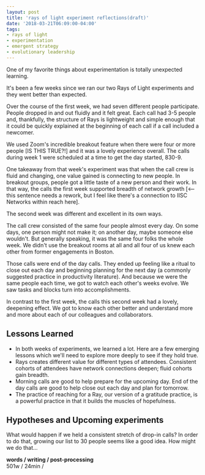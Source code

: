 ```yaml
---
layout: post
title: 'rays of light experiment reflections(draft)'
date: '2018-03-21T06:09:00-04:00'
tags:
- rays of light
- experimentation
- emergent strategy
- evolutionary leadership
--- 
```


One of my favorite things about experimentation is totally unexpected learning. 

It's been a few weeks since we ran our two Rays of Light experiments and they went better than expected. 

Over the course of the first week, we had seven different people participate. People dropped in and out fluidly and it felt great. Each call had 3-5 people and, thankfully, the structure of Rays is lightweight and simple enough that it could be quickly explained at the beginning of each call if a call included a newcomer.

We used Zoom's incredible breakout feature when there were four or more people [IS THIS TRUE?!] and it was a lovely experience overall. The calls during week 1 were scheduled at a time to get the day started, 830-9.

One takeaway from that week's experiment was that when the call crew is fluid and changing, one value gained is connecting to new people. In breakout groups, people got a little taste of a new person and their work. In that way, the calls the first week supported breadth of network growth [<--this sentence needs a rework, but I feel like there's a connection to IISC Networks within reach here]. 

The second week was different and excellent in its own ways. 

The call crew consisted of the same four people almost every day. On some days, one person might not make it; on another day, maybe someone else wouldn't. But generally speaking, it was the same four folks the whole week. We didn't use the breakout rooms at all and all four of us knew each other from former engagements in Boston.

Those calls were end of the day calls. They ended up feeling like a ritual to close out each day and beginning planning for the next day (a commonly suggested practice in productivity literature). And because we were the same people each time, we got to watch each other's weeks evolve. We saw tasks and blocks turn into accomplishments. 

In contrast to the first week, the calls this second week had a lovely, deepening effect. We got to know each other better and understand more and more about each of our colleagues and collaborators.

## Lessons Learned
* In both weeks of experiments, we learned a lot. Here are a few emerging lessons which we'll need to explore more deeply to see if they hold true. 
* Rays creates different value for different types of attendees. Consistent cohorts of attendees have network connections deepen; fluid cohorts gain breadth. 
* Morning calls are good to help prepare for the upcoming day. End of the day calls are good to help close out each day and plan for tomorrow.
* The practice of reaching for a Ray, our version of a gratitude practice, is a powerful practice in that it builds the muscles of hopefulness. 

## Hypotheses and Upcoming experiments
What would happen if we held a consistent stretch of drop-in calls?
In order to do that, growing our list to 30 people seems like a good idea. How might we do that...



<!-- hyperlink bank -->


<!-- &#042; = asterisk -->
<!-- &#039; = single quote '-->

**words / writing / post-processing**  
501w / 24min / 